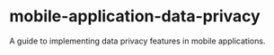 # mobile-application-data-privacy
A guide to implementing data privacy features in mobile applications.
